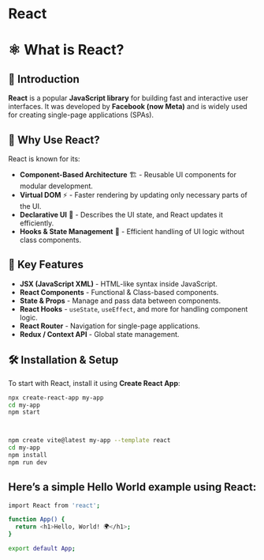 # React

# ⚛️ What is React?

## 📖 Introduction
**React** is a popular **JavaScript library** for building fast and interactive user interfaces. It was developed by **Facebook (now Meta)** and is widely used for creating single-page applications (SPAs).

## 🚀 Why Use React?
React is known for its:
- **Component-Based Architecture** 🏗️ - Reusable UI components for modular development.
- **Virtual DOM** ⚡ - Faster rendering by updating only necessary parts of the UI.
- **Declarative UI** 🎨 - Describes the UI state, and React updates it efficiently.
- **Hooks & State Management** 🔄 - Efficient handling of UI logic without class components.

## 🔹 Key Features
- **JSX (JavaScript XML)** - HTML-like syntax inside JavaScript.
- **React Components** - Functional & Class-based components.
- **State & Props** - Manage and pass data between components.
- **React Hooks** - `useState`, `useEffect`, and more for handling component logic.
- **React Router** - Navigation for single-page applications.
- **Redux / Context API** - Global state management.

## 🛠️ Installation & Setup
To start with React, install it using **Create React App**:
```sh
npx create-react-app my-app
cd my-app
npm start



npm create vite@latest my-app --template react
cd my-app
npm install
npm run dev
```
## Here’s a simple Hello World example using React:
```bash
import React from 'react';

function App() {
  return <h1>Hello, World! 🌍</h1>;
}

export default App;
```
